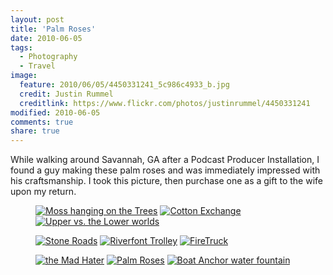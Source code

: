```yaml
---
layout: post
title: 'Palm Roses'
date: 2010-06-05
tags:
  - Photography
  - Travel
image:
  feature: 2010/06/05/4450331241_5c986c4933_b.jpg
  credit: Justin Rummel
  creditlink: https://www.flickr.com/photos/justinrummel/4450331241
modified: 2010-06-05
comments: true
share: true
---
```

<!-- <a href="https://www.flickr.com/photos/justinrummel/4450331241/"><img src="http://farm5.static.flickr.com/4033/4450331241_5c986c4933_b.jpg" title="Palm Roses" /></a> -->
While walking around Savannah, GA after a Podcast Producer Installation, I found a guy making these palm roses and was immediately impressed with his craftsmanship. I took this picture, then purchase one as a gift to the wife upon my return.

<figure class="third">
<a href="https://www.flickr.com/photos/justinrummel/4450328945/"><img src="http://farm5.static.flickr.com/4013/4450328945_ed98d37f12_m.jpg" title="Moss hanging on the Trees" /></a>
<a href="https://www.flickr.com/photos/justinrummel/4450329285/"><img src="http://farm5.static.flickr.com/4015/4450329285_52ce6d8c8a_m.jpg" title="Cotton Exchange" /></a>
<a href="https://www.flickr.com/photos/justinrummel/4450329553/"><img src="http://farm5.static.flickr.com/4056/4450329553_333b2caf98_m.jpg" title="Upper vs. the Lower worlds" /></a>
</figure>
<figure class="third">
<a href="https://www.flickr.com/photos/justinrummel/4451101272/"><img src="http://farm5.static.flickr.com/4010/4451101272_00da060533_m.jpg" title="Stone Roads" /></a>
<a href="https://www.flickr.com/photos/justinrummel/4451101586/"><img src="http://farm5.static.flickr.com/4027/4451101586_986232ab2b_m.jpg" title="Riverfont Trolley" /></a>
<a href="https://www.flickr.com/photos/justinrummel/4450330607/"><img src="http://farm5.static.flickr.com/4068/4450330607_b216eb03b8_m.jpg" title="FireTruck" /></a>
</figure>
<figure class="third">
<a href="https://www.flickr.com/photos/justinrummel/4451102204/"><img src="http://farm5.static.flickr.com/4041/4451102204_040cc886a9_m.jpg" title="the Mad Hater" /></a>
<a href="https://www.flickr.com/photos/justinrummel/4450331241/"><img src="http://farm5.static.flickr.com/4033/4450331241_5c986c4933_m.jpg" title="Palm Roses" /></a>
<a href="https://www.flickr.com/photos/justinrummel/4450331657/"><img src="http://farm3.static.flickr.com/2771/4450331657_a7934ce783_m.jpg" title="Boat Anchor water fountain" /></a>
</figure>